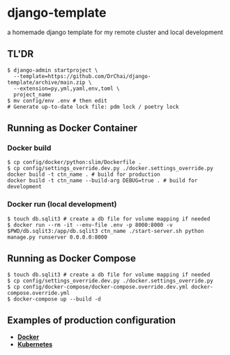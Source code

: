 # django-template
a homemade django template for my remote cluster and local development 

## TL'DR
```shell
$ django-admin startproject \
  --template=https://github.com/DrChai/django-template/archive/main.zip \
  --extension=py,yml,yaml,env,toml \
  project_name  
$ mv config/env .env # then edit
# Generate up-to-date lock file: pdm lock / poetry lock

```
## Running as Docker Container
### Docker build
```shell
$ cp config/docker/python:slim/Dockerfile .
$ cp config/settings_override.dev.py ./docker.settings_override.py
docker build -t ctn_name . # build for production
docker build -t ctn_name --build-arg DEBUG=true . # build for development
```
### Docker run (local development)
```shell
$ touch db.sqlit3 # create a db file for volume mapping if needed
$ docker run --rm -it --env-file .env -p 8000:8000 -v $PWD/db.sqlit3:/app/db.sqlit3 ctn_name ./start-server.sh python manage.py runserver 0.0.0.0:8000
```
## Running as Docker Compose
```shell
$ touch db.sqlit3 # create a db file for volume mapping if needed
$ cp config/settings_override.dev.py ./docker.settings_override.py
$ cp config/docker-compose/docker-compose.override.dev.yml docker-compose.override.yml
$ docker-compose up --build -d
```
## Examples of production configuration
* [**Docker**](https://github.com/DrChai/django-template/tree/main/examples/docker)
* [**Kubernetes**](https://github.com/DrChai/django-template/tree/main/examples/k8s)